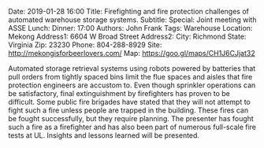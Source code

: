 Date: 2019-01-28 16:00
Title: Firefighting and fire protection challenges of automated warehouse storage systems.
Subtitle: 
Special: Joint meeting with ASSE
Lunch:
Dinner: 17:00
Authors: John Frank
Tags: Warehouse
Location: Mekong
Address1: 6604 W Broad Street
Address2: 
City: Richmond
State: Virginia
Zip: 23230
Phone: 804-288-8929
Site: http://mekongisforbeerlovers.com/
Map: https://goo.gl/maps/CH1J6CJjat32

Automated storage retrieval systems using robots powered by batteries that pull orders from tightly spaced bins limit the flue spaces and aisles that fire protection engineers are accustom to. Even though sprinkler operations can be satisfactory, final extinguishment by firefighters has proven to be difficult. Some public fire brigades have stated that they will not attempt to fight such a fire unless people are trapped in the building. These fires can be fought successfully, but they require planning. The presenter has fought such a fire as a firefighter and has also been part of numerous full-scale fire tests at UL. Insights and lessons learned will be presented.
